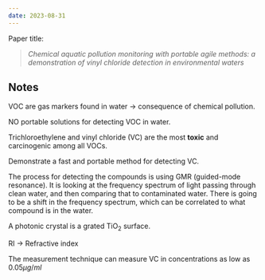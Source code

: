 ```yaml
---
date: 2023-08-31
---
```


Paper title:
>*Chemical aquatic pollution monitoring with portable agile methods: a demonstration of vinyl chloride detection in environmental waters*

## Notes

VOC are gas markers found in water -> consequence of chemical pollution.

NO portable solutions for detecting VOC in water.

Trichloroethylene and vinyl chloride (VC) are the most **toxic** and carcinogenic among all VOCs.

Demonstrate a fast and portable method for detecting VC.

The process for detecting the compounds is using GMR (guided-mode resonance).
	It is looking at the frequency spectrum of light passing through clean water, and then comparing that to contaminated water. There is going to be a shift in the frequency spectrum, which can be correlated to what compound is in the water.

A photonic crystal is a grated TiO$_2$ surface. 

RI -> Refractive index

The measurement technique can measure VC in concentrations as low as $0.05 \mu g/ml$ 